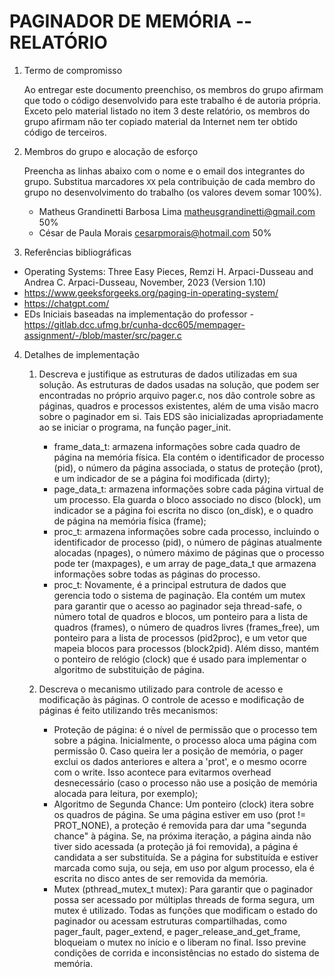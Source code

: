 <!-- LTeX: language=pt-BR -->

# PAGINADOR DE MEMÓRIA -- RELATÓRIO

1. Termo de compromisso

    Ao entregar este documento preenchiso, os membros do grupo afirmam que todo o código desenvolvido para este trabalho é de autoria própria.  Exceto pelo material listado no item 3 deste relatório, os membros do grupo afirmam não ter copiado material da Internet nem ter obtido código de terceiros.

2. Membros do grupo e alocação de esforço

    Preencha as linhas abaixo com o nome e o email dos integrantes do grupo.  Substitua marcadores `XX` pela contribuição de cada membro do grupo no desenvolvimento do trabalho (os valores devem somar 100%).

    * Matheus Grandinetti Barbosa Lima <matheusgrandinetti@gmail.com> 50%
    * César de Paula Morais <cesarpmorais@hotmail.com> 50%

3. Referências bibliográficas

- Operating Systems: Three Easy Pieces, Remzi H. Arpaci-Dusseau and Andrea C. Arpaci-Dusseau, November, 2023 (Version 1.10)
- https://www.geeksforgeeks.org/paging-in-operating-system/
- https://chatgpt.com/
- EDs Iniciais baseadas na implementação do professor - https://gitlab.dcc.ufmg.br/cunha-dcc605/mempager-assignment/-/blob/master/src/pager.c 


4. Detalhes de implementação
    1. Descreva e justifique as estruturas de dados utilizadas em sua solução.
        As estruturas de dados usadas na solução, que podem ser encontradas no próprio arquivo pager.c, nos dão controle sobre as páginas, quadros e processos existentes, além de uma visão macro sobre o paginador em si. Tais EDS são inicializadas apropriadamente ao se iniciar o programa, na função pager_init.
        - frame_data_t: armazena informações sobre cada quadro de página na memória física. Ela contém o identificador de processo (pid), o número da página associada, o status de proteção (prot), e um indicador de se a página foi modificada (dirty);
        - page_data_t: armazena informações sobre cada página virtual de um processo. Ela guarda o bloco associado no disco (block), um indicador se a página foi escrita no disco (on_disk), e o quadro de página na memória física (frame);
        - proc_t: armazena informações sobre cada processo, incluindo o identificador de processo (pid), o número de páginas atualmente alocadas (npages), o número máximo de páginas que o processo pode ter (maxpages), e um array de page_data_t que armazena informações sobre todas as páginas do processo.
        - proc_t: Novamente, é a principal estrutura de dados que gerencia todo o sistema de paginação. Ela contém um mutex para garantir que o acesso ao paginador seja thread-safe, o número total de quadros e blocos, um ponteiro para a lista de quadros (frames), o número de quadros livres (frames_free), um ponteiro para a lista de processos (pid2proc), e um vetor que mapeia blocos para processos (block2pid). Além disso, mantém o ponteiro de relógio (clock) que é usado para implementar o algoritmo de substituição de página.

    2. Descreva o mecanismo utilizado para controle de acesso e modificação às páginas.
        O controle de acesso e modificação de páginas é feito utilizando três mecanismos:
        - Proteção de página: é o nível de permissão que o processo tem sobre a página. Inicialmente, o processo aloca uma página com permissão 0. Caso queira ler a posição de memória, o pager exclui os dados anteriores e altera a 'prot', e o mesmo ocorre com o write. Isso acontece para evitarmos overhead desnecessário (caso o processo não use a posição de memória alocada para leitura, por exemplo);
        - Algoritmo de Segunda Chance: Um ponteiro (clock) itera sobre os quadros de página. Se uma página estiver em uso (prot != PROT_NONE), a proteção é removida para dar uma "segunda chance" à página. Se, na próxima iteração, a página ainda não tiver sido acessada (a proteção já foi removida), a página é candidata a ser substituída. Se a página for substituída e estiver marcada como suja, ou seja, em uso por algum processo, ela é escrita no disco antes de ser removida da memória.
        - Mutex (pthread_mutex_t mutex): Para garantir que o paginador possa ser acessado por múltiplas threads de forma segura, um mutex é utilizado. Todas as funções que modificam o estado do paginador ou acessam estruturas compartilhadas, como pager_fault, pager_extend, e pager_release_and_get_frame, bloqueiam o mutex no início e o liberam no final. Isso previne condições de corrida e inconsistências no estado do sistema de memória.
